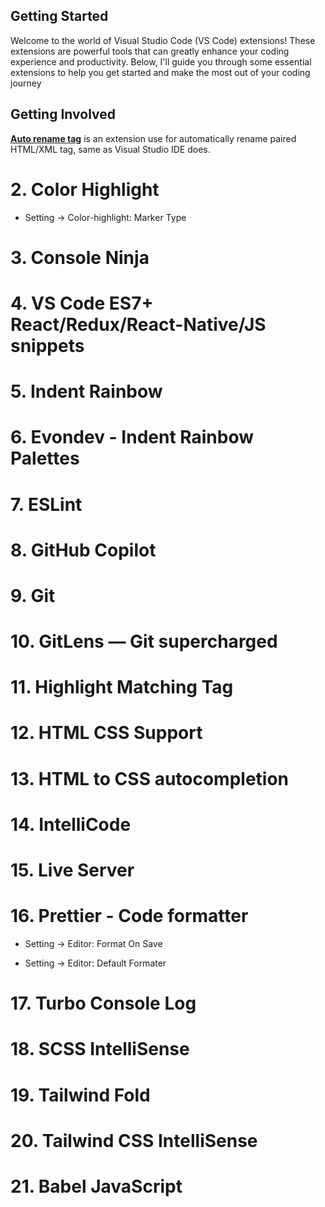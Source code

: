 ## Getting Started

Welcome to the world of Visual Studio Code (VS Code) extensions! These extensions are powerful tools that can greatly enhance your coding experience and productivity. Below, I'll guide you through some essential extensions to help you get started and make the most out of your coding journey

## Getting Involved

[**Auto rename tag**](https://marketplace.visualstudio.com/items?itemName=formulahendry.auto-rename-tag) is an extension use for automatically rename paired HTML/XML tag, same as Visual Studio IDE does.

# 2. Color Highlight

-   Setting -> Color-highlight: Marker Type

# 3. Console Ninja

# 4. VS Code ES7+ React/Redux/React-Native/JS snippets

# 5. Indent Rainbow

# 6. Evondev - Indent Rainbow Palettes

# 7. ESLint

# 8. GitHub Copilot

# 9. Git

# 10. GitLens — Git supercharged

# 11. Highlight Matching Tag

# 12. HTML CSS Support

# 13. HTML to CSS autocompletion

# 14. IntelliCode

# 15. Live Server

# 16. Prettier - Code formatter

-   Setting -> Editor: Format On Save

-   Setting -> Editor: Default Formater

# 17. Turbo Console Log

# 18. SCSS IntelliSense

# 19. Tailwind Fold

# 20. Tailwind CSS IntelliSense

# 21. Babel JavaScript
